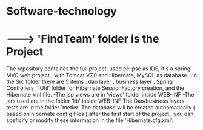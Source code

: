 # Software-technology
# ---> 'FindTeam' folder is the Project
The repository containes the full project, used eclipse as IDE,  it's a spring MVC web project  , with Tomcat V7.0 and Hibernate, MySQL as database.
-In the Src folder there are 5 items : 
dao layer , business layer , Spring Controllers , 'Util' folder for Hibernate SessionFactory creation, and the Hibernate xml file.
-The jsp views are in  'views' folder inside WEB-INF
-The jars used are in the folder 'lib' inside WEB-INF
The Dao/business layers tests are in the folder 'metier'
The database will be created authomatically ( based on hibernate config files ) after the first start of the project , you can speficify or modify these information in the file 'Hibernate.cfg.xml'.
